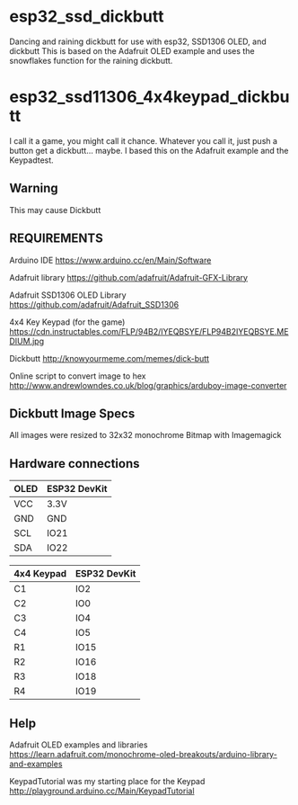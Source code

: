 
# esp32_ssd_dickbutt
Dancing and raining dickbutt for use with esp32, SSD1306 OLED, and dickbutt
This is based on the Adafruit OLED example and uses the snowflakes function for the raining dickbutt.

# esp32_ssd11306_4x4keypad_dickbutt
I call it a game, you might call it chance.
Whatever you call it, just push a button get a dickbutt... maybe.
I based this on the Adafruit example and the Keypadtest.

## Warning
This may cause Dickbutt

## REQUIREMENTS

Arduino IDE
https://www.arduino.cc/en/Main/Software

Adafruit library
https://github.com/adafruit/Adafruit-GFX-Library

Adafruit SSD1306 OLED Library
https://github.com/adafruit/Adafruit_SSD1306

4x4 Key Keypad (for the game)
https://cdn.instructables.com/FLP/94B2/IYEQBSYE/FLP94B2IYEQBSYE.MEDIUM.jpg

Dickbutt
http://knowyourmeme.com/memes/dick-butt

Online script to convert image to hex
http://www.andrewlowndes.co.uk/blog/graphics/arduboy-image-converter

## Dickbutt Image Specs
All images were resized to 32x32 monochrome Bitmap with Imagemagick

## Hardware connections

| OLED | ESP32 DevKit |
| -----|--------------|
| VCC  |     3.3V     |
| GND  |     GND      |
| SCL  |     IO21     |
| SDA  |     IO22     |

| 4x4 Keypad    |  ESP32 DevKit |
| -----|------------|
| C1            |     IO2  |
| C2            |     IO0  |
| C3            |     IO4  |
| C4            |     IO5  |
| R1            |     IO15 |
| R2            |     IO16 |
| R3            |     IO18 |
| R4            |     IO19 |

## Help
Adafruit OLED examples and libraries
https://learn.adafruit.com/monochrome-oled-breakouts/arduino-library-and-examples

KeypadTutorial was my starting place for the Keypad
http://playground.arduino.cc/Main/KeypadTutorial

